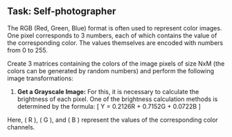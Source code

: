 ## Task: Self-photographer

The RGB (Red, Green, Blue) format is often used to represent color images. One pixel corresponds to 3 numbers, each of which contains the value of the corresponding color. The values themselves are encoded with numbers from 0 to 255.

Create 3 matrices containing the colors of the image pixels of size NxM (the colors can be generated by random numbers) and perform the following image transformations:

1. **Get a Grayscale Image:**
   For this, it is necessary to calculate the brightness of each pixel. One of the brightness calculation methods is determined by the formula:
   \[ Y = 0.2126R + 0.7152G + 0.0722B \]
   
Here, \( R \), \( G \), and \( B \) represent the values of the corresponding color channels.
